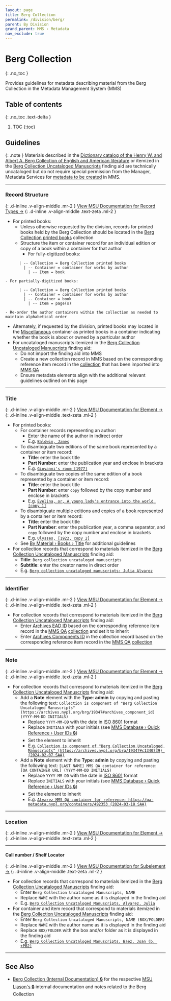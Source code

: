```yaml
---
layout: page
title: Berg Collection
permalink: /division/berg/
parent: By Division
grand_parent: MMS › Metadata
nav_exclude: true
---
```



# Berg Collection
{: .no_toc }

Provides guidelines for metadata describing material from the Berg Collection in the Metadata Management System (MMS)

## Table of contents
{: .no_toc .text-delta }

1. TOC
{:toc}

## Guidelines

{: .note }
Materials described in the [Dictionary catalog of the Henry W. and Albert A. Berg Collection of English and American literature](https://catalog.hathitrust.org/Record/102778714) or itemized in the [Berg Collection Uncataloged Manuscripts](https://archives.nypl.org/brg/19347) finding aid are technically uncataloged but do not require special permission from the Manager, Metadata Services for [metadata to be created](/metadata-documentation/workflows/creating/) in MMS.

---

### Record Structure
{: .d-inline .v-align-middle .mr-2 }
[View MSU Documentation for Record Types →](/metadata-documentation/metadata/record-type/)
{: .d-inline .v-align-middle .text-zeta .ml-2 }

- For printed books:
  - Unless otherwise requested by the division, records for printed books held by the Berg Collection should be located in the [Berg Collection printed books](https://metadata.nypl.org/collection/79490) collection
  - Structure the item or container record for an individual edition or copy of a book within a container for that author
    - For fully-digitized books:
```
      | -- Collection = Berg Collection printed books
        | -- Container = container for works by author
          | -- Item = book
```
    - For partially-digitized books:
```
      | -- Collection = Berg Collection printed books
        | -- Container = container for works by author
        | -- Container = book
          | -- Item = page(s)
```
    - Re-order the author containers within the collection as needed to maintain alphabetical order
  - Alternately, if requested by the division, printed books may located in the [Miscellaneous](https://metadata.nypl.org/containers/510234?section=overview) container as printed books in a container indicating whether the book is about or owned by a particular author
- For uncataloged manuscripts itemized in the [Berg Collection Uncataloged Manuscripts](https://archives.nypl.org/brg/19347) finding aid:
  - Do not import the finding aid into MMS
  - Create a new collection record in MMS based on the corresponding reference item record in the [collection](https://qa-metadata.nypl.org/collection/129034) that has been imported into [MMS QA](/metadata-documentation/resources/glossary/#mms-qa)
  - Ensure metadata elements align with the additional relevant guidelines outlined on this page

---

### Title
{: .d-inline .v-align-middle .mr-2 }
[View MSU Documentation for Element →](/metadata-documentation/metadata/element/title/)
{: .d-inline .v-align-middle .text-zeta .ml-2 }

- For printed books:
  - For container records representing an author:
    - Enter the name of the author in indirect order
    - E.g. [`Baldwin, James`](https://metadata.nypl.org/containers/510233?section=desc_md#:~:text=Title-,Baldwin%2C%20James,-Type%20of%20Resource)
  - To disambiguate two editions of the same book represented by a container or item record:
    - **Title**: enter the book title
    - **Part Number**: enter the publication year and enclose in brackets
    - E.g. [`Giovanni's room [1977]`](https://metadata.nypl.org/containers/500614?section=desc_md#:~:text=Giovanni%27s%20room%20%5B1977%5D)
  - To disambiguate two copies of the same edition of a book represented by a container or item record:
    - **Title**: enter the book title
    - **Part Number**: enter `copy` followed by the copy number and enclose in brackets
    - E.g. [`Evelina, or, A young lady's entrance into the world [copy 1]`](https://metadata.nypl.org/containers/511575?section=desc_md#:~:text=Evelina%2C%20or%2C%20A%20young%20lady%27s%20entrance%20into%20the%20world%20%5Bcopy%201%5D)
  - To disambiguate multiple editions and copies of a book represented by a container or item record:
    - **Title**: enter the book title
    - **Part Number**: enter the publication year, a comma separator, and `copy` followed by the copy number and enclose in brackets
    - E.g. [`Ulysses, [1922, copy 2]`](https://metadata.nypl.org/containers/510096?section=desc_md#:~:text=Ulysses%20%5B1922%2C%20copy%202%5D)
  - See [By Material › Books › Title](/metadata-documentation/metadata/material/books/#title) for additional guidelines
- For collection records that correspond to materials itemized in the [Berg Collection Uncataloged Manuscripts](https://archives.nypl.org/brg/19347) finding aid:
  - **Title**: `Berg collection uncataloged manuscripts`
  - **Subtitle**: enter the creator name in direct order
  - E.g. [`Berg collection uncataloged manuscripts: Julia Alvarez`](https://metadata.nypl.org/collection/127550?section=desc_md#:~:text=Title-,Berg%20collection%20uncataloged%20manuscripts%3A%20Julia%20Alvarez,-Name)

---

### Identifier
{: .d-inline .v-align-middle .mr-2 }
[View MSU Documentation for Element →](/metadata-documentation/metadata/element/identifier/)
{: .d-inline .v-align-middle .text-zeta .ml-2 }

- For collection records that correspond to materials itemized in the [Berg Collection Uncataloged Manuscripts](https://archives.nypl.org/brg/19347) finding aid:
  - Enter [Archives EAD ID](/metadata-documentation/metadata/element/identifier/archives-ead/) based on the corresponding reference item record in the [MMS QA](/metadata-documentation/resources/glossary/#mms-qa) [collection](https://qa-metadata.nypl.org/collection/129034) and set it to inherit
  - Enter [Archives Components ID](/metadata-documentation/metadata/element/identifier/archives-components/) in the collection record based on the corresponding reference item record in the [MMS QA](/metadata-documentation/resources/glossary/#mms-qa) [collection](https://qa-metadata.nypl.org/collection/129034)

---

### Note
{: .d-inline .v-align-middle .mr-2 }
[View MSU Documentation for Element →](/metadata-documentation/metadata/element/note/)
{: .d-inline .v-align-middle .text-zeta .ml-2 }

- For collection records that correspond to materials itemized in the [Berg Collection Uncataloged Manuscripts](https://archives.nypl.org/brg/19347) finding aid:
  - Add a **Note** element with the **Type**: **admin** by copying and pasting the following text:
    `Collection is component of "Berg Collection Uncataloged Manuscripts" (https://archives.nypl.org/brg/19347#archives_component_id) (YYYY-MM-DD INITIALS)`
    - Replace `YYYY-MM-DD` with the date in [ISO 8601](https://www.iso.org/iso-8601-date-and-time-format.html) format
    - Replace `INITIALS` with your initials (see [MMS Database › Quick Reference › User IDs 🔒](https://github.com/NYPL/metadata-tools/blob/master/_mms-database-and-sql-queries/mms-db_quick-reference.md#user-ids))
    - Set the element to inherit
    - E.g. [`Collection is component of "Berg Collection Uncataloged Manuscripts" (https://archives.nypl.org/brg/19347#c1340739) (2024-02-07 SAA)`](https://metadata.nypl.org/collection/127550?section=desc_md#:~:text=Note-,Collection%20is%20component%20of%20%22Berg%20Collection%20Uncataloged%20Manuscripts%22%20\(https%3A//archives.nypl.org/brg/19347%23c1340739\)%20\(2024%2D02%2D07%20SAA\),-\(admin\))
  - Add a **Note** element with the **Type**: **admin** by copying and pasting the following text:
    `[LAST NAME] MMS QA container for reference: [QA CONTAINER URL] (YYYY-MM-DD INITIALS)`
    - Replace `YYYY-MM-DD` with the date in [ISO 8601](https://www.iso.org/iso-8601-date-and-time-format.html) format
    - Replace `INITIALS` with your initials (see [MMS Database › Quick Reference › User IDs 🔒](https://github.com/NYPL/metadata-tools/blob/master/_mms-database-and-sql-queries/mms-db_quick-reference.md#user-ids))
    - Set the element to inherit
    - E.g. [`Alvarez MMS QA container for reference: https://qa-metadata.nypl.org/containers/492353 (2024-03-18 SAA)`](https://metadata.nypl.org/collections/127550?section=desc_md#:~:text=Note-,Alvarez%20MMS%20QA%20container%20for%20reference%3A%20https%3A//qa%2Dmetadata.nypl.org/containers/492353%20\(2024%2D03%2D18%20SAA\),-\(admin\))

---

### Location
{: .d-inline .v-align-middle .mr-2 }
[View MSU Documentation for Element →](/metadata-documentation/metadata/element/location/)
{: .d-inline .v-align-middle .text-zeta .ml-2 }

---

#### Call number / Shelf Locator
{: .d-inline .v-align-middle .mr-2 }
[View MSU Documentation for Subelement →](/metadata-documentation/metadata/element/location/#call-number--shelf-locator)
{: .d-inline .v-align-middle .text-zeta .ml-2 }

- For collection records that correspond to materials itemized in the [Berg Collection Uncataloged Manuscripts](https://archives.nypl.org/brg/19347) finding aid:
  - Enter `Berg Collection Uncataloged Manuscripts, NAME`
  - Replace `NAME` with the author name as it is displayed in the finding aid
  - E.g. [`Berg Collection Uncataloged Manuscripts, Alvarez, Julia`](https://metadata.nypl.org/collection/127550?section=desc_md#:~:text=BRG%2C%20Shelf%20locator%3A-,Berg%20Collection%20Uncataloged%20Manuscripts%2C%20Alvarez%2C%20Julia,-Highlighted%20elements%20are)
- For container and item record that correspond to materials itemized in the [Berg Collection Uncataloged Manuscripts](https://archives.nypl.org/brg/19347) finding aid:
  - Enter `Berg Collection Uncataloged Manuscripts, NAME (BOX/FOLDER)`
  - Replace `NAME` with the author name as it is displayed in the finding aid
  - Replace `BOX/FOLDER` with the box and/or folder as it is displayed in the finding aid
  - E.g. [`Berg Collection Uncataloged Manuscripts, Baez, Joan (b. +PB2)`](https://metadata.nypl.org/items/4902455?section=desc_md#:~:text=BRG%2C%20Shelf%20locator%3A-,Berg%20Collection%20Uncataloged%20Manuscripts%2C%20Baez%2C%20Joan%20\(b.%20%2BPB2\),-Elements%20in%20gray)

---

## See Also

- [Berg Collection (Internal Documentation) 🔒](https://docs.google.com/document/d/1I1Q4Jyz3hGo6u37s4dPPFPlscoP55waHTwyezDfGl3o/edit) for the respective [MSU Liason's 🔒](https://docs.google.com/spreadsheets/d/1P-YDJigon640fTCLP4Ig4-zmzqrX88v5M24ShuxFNVY/edit?gid=0) internal documentation and notes related to the Berg Collection